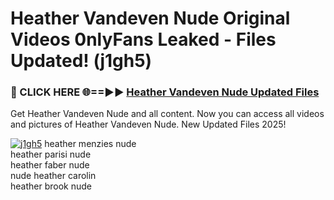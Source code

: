 # Heather Vandeven Nude Original Videos 0nlyFans Leaked - Files Updated! (j1gh5)

<h3>🔴 CLICK HERE 🌐==►► <a href="https://tinyurl.com/5h6xmrr3" rel="nofollow">Heather Vandeven Nude Updated Files</a></h3>

Get Heather Vandeven Nude and all content. Now you can access all videos and pictures of Heather Vandeven Nude. New Updated Files 2025!

[![j1gh5](https://i.imgur.com/KVD873Z.gif)](https://tinyurl.com/5h6xmrr3)
heather menzies nude<br>
heather parisi nude<br>
heather faber nude<br>
nude heather carolin<br>
heather brook nude